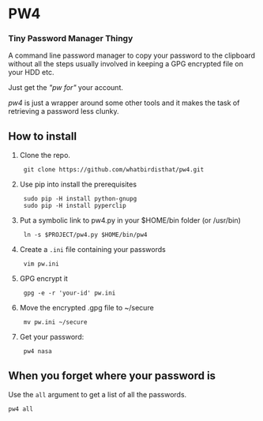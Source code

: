 # PW4
### Tiny Password Manager Thingy

A command line password manager to copy your password to the clipboard
without all the steps usually involved in keeping a GPG encrypted file
on your HDD etc.

Just get the _"pw for"_ your account.

*pw4* is just a wrapper around some other tools and it makes the
task of retrieving a password less clunky.

## How to install
1. Clone the repo.

        git clone https://github.com/whatbirdisthat/pw4.git

2. Use pip into install the prerequisites
    
        sudo pip -H install python-gnupg
        sudo pip -H install pyperclip

3. Put a symbolic link to pw4.py in your $HOME/bin folder (or /usr/bin)

        ln -s $PROJECT/pw4.py $HOME/bin/pw4
        
4. Create a `.ini` file containing your passwords
        
        vim pw.ini
        
5. GPG encrypt it
        
        gpg -e -r 'your-id' pw.ini

6. Move the encrypted .gpg file to ~/secure

        mv pw.ini ~/secure

7. Get your password:

        pw4 nasa

## When you forget where your password is
Use the `all` argument to get a list of all the passwords.

    pw4 all

